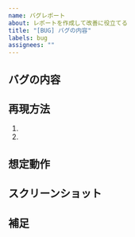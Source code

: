 ```yaml
---
name: バグレポート
about: レポートを作成して改善に役立てる
title: "[BUG] バグの内容"
labels: bug
assignees: ""
---
```


## バグの内容 <!-- バグの内容を明確かつ簡潔に説明してください。-->

## 再現方法 <!-- 動作を再現するための手順 -->

1.
2.

## 想定動作 <!-- 想定する動作を明確かつ簡潔に説明してください。 -->

## スクリーンショット <!-- 問題を説明するためにスクリーンショットを追加してください。-->

## 補足 <!-- 補足があれば、記述してください。 -->
